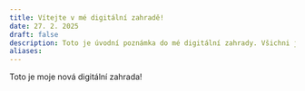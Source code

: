 ```yaml
---
title: Vítejte v mé digitální zahradě!
date: 27. 2. 2025
draft: false
description: Toto je úvodní poznámka do mé digitální zahrady. Všichni jste vítáni, vstupte a využijte všechno, co vidíte!
aliases:
---
```

Toto je moje nová digitální zahrada!
